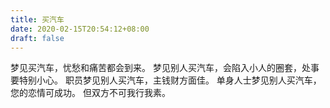 ```yaml
---
title: 买汽车
date: 2020-02-15T20:54:12+08:00
draft: false
---
```


梦见买汽车，忧愁和痛苦都会到来。
梦见别人买汽车，会陷入小人的圈套，处事要特别小心。
职员梦见别人买汽车，主钱财方面佳。
单身人士梦见别人买汽车，您的恋情可成功。
但双方不可我行我素。
